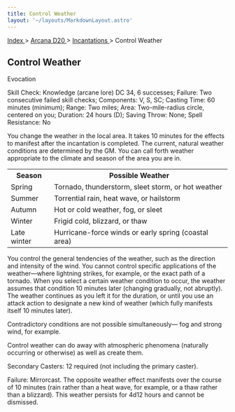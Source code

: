 ```yaml
---
title: Control Weather
layout: '~/layouts/MarkdownLayout.astro'
---
```


[ Index ](/) > [ Arcana D20 ](/arcana.d20.srd) > [ Incantations ](/arcana.d20.srd/incantations) > Control Weather

##  Control Weather

Evocation

Skill Check: Knowledge (arcane lore) DC 34, 6 successes; Failure: Two
consecutive failed skill checks; Components: V, S, SC; Casting Time: 60
minutes (minimum); Range: Two miles; Area: Two-mile-radius circle, centered on
you; Duration: 24 hours (D); Saving Throw: None; Spell Resistance: No

You change the weather in the local area. It takes 10 minutes for the effects
to manifest after the incantation is completed. The current, natural weather
conditions are determined by the GM. You can call forth weather appropriate to
the climate and season of the area you are in.


<table> <tr> <th> Season </th> <th> Possible Weather </th> </tr> <tr> <td> Spring </td> <td> Tornado, thunderstorm, sleet storm, or hot weather </td> </tr> <tr class="shaded"> <td> Summer </td> <td> Torrential rain, heat wave, or hailstorm </td> </tr> <tr> <td> Autumn </td> <td> Hot or cold weather, fog, or sleet </td> </tr> <tr class="shaded"> <td> Winter </td> <td> Frigid cold, blizzard, or thaw </td> </tr> <tr> <td> Late winter </td> <td> Hurricane-force winds or early spring (coastal area) </td> </tr> </table>


You control the general tendencies of the weather, such as the direction and
intensity of the wind. You cannot control specific applications of the
weather—where lightning strikes, for example, or the exact path of a tornado.
When you select a certain weather condition to occur, the weather assumes that
condition 10 minutes later (changing gradually, not abruptly). The weather
continues as you left it for the duration, or until you use an attack action
to designate a new kind of weather (which fully manifests itself 10 minutes
later).

Contradictory conditions are not possible simultaneously— fog and strong wind,
for example.

Control weather can do away with atmospheric phenomena (naturally occurring or
otherwise) as well as create them.

Secondary Casters: 12 required (not including the primary caster).

Failure: Mirrorcast. The opposite weather effect manifests over the course of
10 minutes (rain rather than a heat wave, for example, or a thaw rather than a
blizzard). This weather persists for 4d12 hours and cannot be dismissed.

